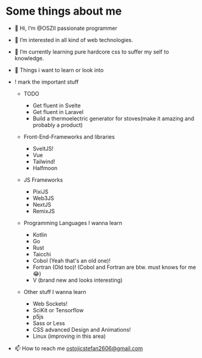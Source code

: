 <h1>Some things about me</h1>

- 👋 Hi, I’m @OSZII passionate programmer
- 👀 I’m interested in all kind of web technologies.
- 🌱 I’m currently learning pure hardcore css to suffer my self to knowledge.
- 🧮 Things i want to learn or look into
- ! mark the important stuff

  - TODO
    - Get fluent in Svelte 
    - Get fluent in Laravel
    - Build a thermoelectric generator for stoves(make it amazing and probably a product)
    
  
  - Front-End-Frameworks and libraries
    - SveltJS!
    - Vue
    - Tailwind!
    - Halfmoon
  - JS Frameworks
    - PixiJS
    - Web3JS
    - NextJS
    - RemixJS

  - Programming Languages I wanna learn
    - Kotlin
    - Go
    - Rust
    - Taicchi
    - Cobol (Yeah that's an old one)!
    - Fortran (Old too)!
    (Cobol and Fortran are btw. must knows for me 😂)
    - V (brand new and looks interesting) 
    
  - Other stuff I wanna learn
    - Web Sockets!
    - SciKit or Tensorflow
    - p5js
    - Sass or Less
    - CSS advanced Design and Animations!
    - Linux (improving in this area)
    
<!-- - 💞️ I’m looking to collaborate on ... -->
- 📫 How to reach me ostojicstefan2606@gmail.com

<!---
OSZII/OSZII is a ✨ special ✨ repository because its `README.md` (this file) appears on your GitHub profile.
You can click the Preview link to take a look at your changes.
--->
